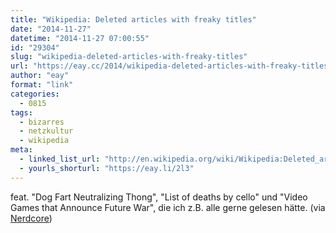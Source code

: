 ```yaml
---
title: "Wikipedia: Deleted articles with freaky titles"
date: "2014-11-27"
datetime: "2014-11-27 07:00:55"
id: "29304"
slug: "wikipedia-deleted-articles-with-freaky-titles"
url: "https://eay.cc/2014/wikipedia-deleted-articles-with-freaky-titles/"
author: "eay"
format: "link"
categories:
  - 0815
tags:
  - bizarres
  - netzkultur
  - wikipedia
meta:
  - linked_list_url: "http://en.wikipedia.org/wiki/Wikipedia:Deleted_articles_with_freaky_titles"
  - yourls_shorturl: "https://eay.li/2l3"
---
```


feat. "Dog Fart Neutralizing Thong", "List of deaths by cello" und "Video Games that Announce Future War", die ich z.B. alle gerne gelesen hätte. (via [Nerdcore](http://www.nerdcore.de/2014/11/09/deleted-wikipedia-articles-with-freaky-titles/))
